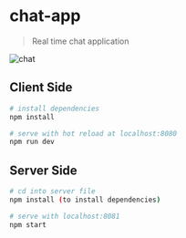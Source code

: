 # chat-app

> Real time chat application

![chat](https://user-images.githubusercontent.com/20608379/40248929-480ef746-5a86-11e8-9b70-5f2ca6c7a64f.png)


## Client Side

``` bash
# install dependencies
npm install

# serve with hot reload at localhost:8080
npm run dev
```

## Server Side
``` bash
# cd into server file
npm install (to install dependencies)

# serve with localhost:8081
npm start
